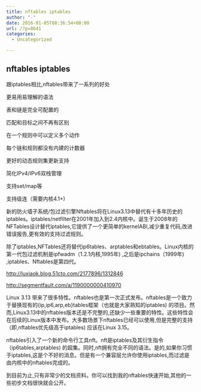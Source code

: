 ```yaml
---
title: nftables iptables
author: "-"
date: 2016-01-05T08:36:54+00:00
url: /?p=8641
categories:
  - Uncategorized

---
```

## nftables iptables
跟iptables相比,nftables带来了一系列的好处

更易用易理解的语法
  
表和链是完全可配置的
  
匹配和目标之间不再有区别
  
在一个规则中可以定义多个动作
  
每个链和规则都没有内建的计数器
  
更好的动态规则集更新支持
  
简化IPv4/IPv6双栈管理
  
支持set/map等
  
支持级连（需要内核4.1+) 

新的防火墙子系统/包过滤引擎Nftables将在Linux3.13中替代有十多年历史的iptables。iptables/netfilter在2001年加入到2.4内核中。诞生于2008年的NFTables设计替代iptables,它提供了一个更简单的kernelABI,减少重复代码,改进错误报告,更有效的支持过滤规则。
  
除了iptables,NFTables还将替代ip6tables、arptables和ebtables。Linux内核的第一代包过滤机制是ipfwadm（1.2.1内核,1995年) ,之后是ipchains（1999年) ,iptables、Nftables是第四代。

http://luxiaok.blog.51cto.com/2177896/1312846

http://segmentfault.com/a/1190000000410970

Linux 3.13 带来了很多特性。nftables也是第一次正式发布。nftables是一个致力于替换现有的{ip,ip6,arp,eb}tables框架（也就是大家熟知的iptables) 的项目。然而,Linux3.13中的nftables版本还是不完整的,还缺少一些重要的特性。这些特性会在后续的Linux版本中发布。大多数场景下nftables已经可以使用,但是完整的支持（即,nftables优先级高于iptables) 应该在Linux 3.15。

nftables引入了一个新的命令行工具nft。nft是iptables及其衍生指令（ip6tables,arptables) 的超集。同时,nft拥有完全不同的语法。是的,如果你习惯于iptables,这是个不好的消息。但是有一个兼容层允许你使用iptables,而过滤是由内核中的nftables完成的。

到目前为止,只有非常少的文档资料。你可以找到我的nftables快速开始,其他的一些初步文档很快就会公开。